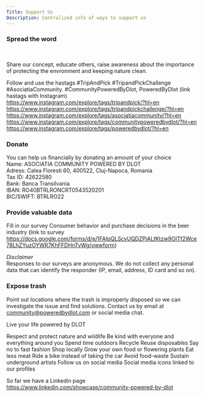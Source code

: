 ```yaml
---
Title: Support Us
Description: Centralized info of ways to support us
---
```


### Spread the word

</br>

Share our concept, educate others, raise awareness about the importance of protecting the envronment and keeping nature clean.

Follow and use the hastags #TripAndPick #TripandPickChallenge #AsociatiaCommunity. #CommunityPoweredByDlot, PoweredByDlot (link hastags with Instagram)
https://www.instagram.com/explore/tags/tripandpick/?hl=en
https://www.instagram.com/explore/tags/tripandpickchallenge/?hl=en
https://www.instagram.com/explore/tags/asociatiacommunity/?hl=en
https://www.instagram.com/explore/tags/communitypoweredbydlot/?hl=en
https://www.instagram.com/explore/tags/poweredbydlot/?hl=en

### Donate

You can help us financially by donating an amount of your choice  
Name: ASOCIATIA COMMUNITY POWERED BY DLOT  
Adress: Calea Floresti 60, 400522, Cluj-Napoca, Romania  
Tax ID: 42622580  
Bank: Banca Transilvania  
IBAN: RO40BTRLRONCRT0543520201  
BIC/SWIFT: BTRLRO22  

### Provide valuable data

Fill in our survey Consumer behavior and purchase decisions in the beer industry (link to survey https://docs.google.com/forms/d/e/1FAIpQLScvUQDZPiALtKtzw9OITf2Wce78LhZYuzOYWR7KhFFDHnTvWg/viewform)

_Disclaimer_  
Responses to our surveys are anonymous. We do not collect any personal data that can identify the responder (IP, email, address, ID card and so on).

### Expose trash

Point out locations where the trash is improperly disposed so we can investigate the issue and find solutions. Contact us by email at community@poweredbydlot.com or social media chat.

Live your life powered by DLOT

Respect and protect nature and wildlife
Be kind with everyone and everything around you
Spend time outdoors
Recycle
Reuse disposables
Say no to fast fashion
Shop locally
Grow your own food or flowering plants
Eat less meat
Ride a bike instead of taking the car
Avoid food-waste
Sustain underground artists
Follow us on social media
Social media icons linked to our profiles

So far we have a Linkedin page
https://www.linkedin.com/showcase/community-powered-by-dlot